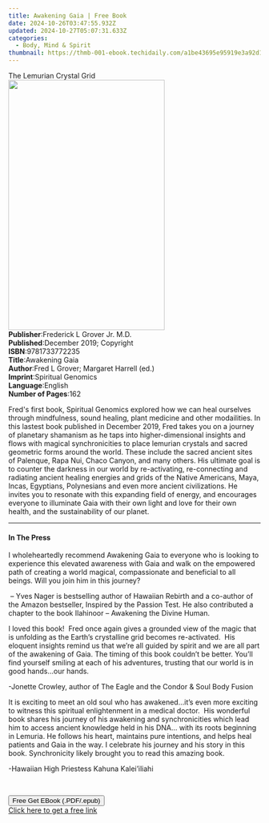 ```yaml
---
title: Awakening Gaia | Free Book
date: 2024-10-26T03:47:55.932Z
updated: 2024-10-27T05:07:31.633Z
categories:
  - Body, Mind & Spirit
thumbnail: https://thmb-001-ebook.techidaily.com/a1be43695e95919e3a92d11da52ddc7eed74d09b660add1b610b341f65683500.jpg
---
```

<main id="book-container">
  <div class="flex flex-col">
    <div class="book-brief flex-1 py-6 px-4 sm:p-6 md:py-10 md:px-8">
      <!-- brief-->
      <div class="book-brief-main">The Lemurian Crystal Grid</div>
    </div>
    <div
      class="book-meta-info flex-1 grid gap-4 col-start-1 col-end-3 row-start-1 sm:mb-6 sm:grid-cols-4 lg:gap-6 lg:col-start-2 lg:row-end-6 lg:row-span-6 lg:mb-0"
    >
      <div
        class="book-meta-info-left place-content-center mt-4 p-4 text-sm leading-6 col-start-2 col-span-2 dark:text-slate-400"
      >
        <img
          class="w-full h-500 object-cover rounded-lg sm:h-255 sm:col-span-2 lg:col-span-full"
          src="https://img-001-ebook.techidaily.com/27bc4e11af247987a1fb11c10b86fe7873bd856ac0746490414f79b1c5885699.jpg"
          alt=""
          width="312"
          height="500"
        />
      </div>
      <div
        class="book-meta-info-right mt-2 col-start-1 row-start-2 col-span-3 self-center"
      >
        <!-- meta data  -->
        <div class="flex flex-col px-4 md:px-8">
          <div class="flex-1">
            <strong>Publisher</strong>:<span class="px-2"
              >Frederick L Grover Jr. M.D.</span
            >
          </div>
          <div class="flex-1">
            <strong>Published</strong>:<span class="px-2"
              >December 2019; Copyright</span
            >
          </div>
          <div class="flex-1">
            <strong>ISBN</strong>:<span class="px-2">9781733772235</span>
          </div>
          <div class="flex-1">
            <strong>Title</strong>:<span class="px-2">Awakening Gaia</span>
          </div>
          <div class="flex-1">
            <strong>Author</strong>:<span class="px-2"
              >Fred L Grover; Margaret Harrell (ed.)</span
            >
          </div>
          <div class="flex-1">
            <strong>Imprint</strong>:<span class="px-2"
              >Spiritual Genomics</span
            >
          </div>
          <div class="flex-1">
            <strong>Language</strong>:<span class="px-2">English</span>
          </div>
          <div class="flex-1">
            <strong>Number of Pages</strong>:<span class="px-2">162</span>
          </div>
        </div>
      </div>
    </div>
    <div class="book-description flex-1 py-6 px-4 sm:p-6 md:py-10 md:px-8">
      <div class="book-description-main">
        <div accordion-content="" id="description">
          <p>
            Fred's first book, Spiritual Genomics&nbsp;explored how we can heal
            ourselves through mindfulness, sound healing, plant medicine and
            other modailities.&nbsp;In this lastest&nbsp;book published in
            December 2019, Fred takes you on a journey of planetary shamanism as
            he taps into higher-dimensional insights and flows with magical
            synchronicities to place lemurian crystals and sacred geometric
            forms around the world. These include the sacred ancient sites of
            Palenque, Rapa Nui, Chaco Canyon, and many others.&nbsp;His ultimate
            goal is to counter the darkness in our world by re-activating,
            re-connecting and radiating ancient healing energies and grids of
            the Native Americans, Maya, Incas, Egyptians, Polynesians and even
            more ancient civilizations. He invites you to resonate with this
            expanding field of energy, and encourages everyone to illuminate
            Gaia with their own light and love for their own health, and the
            sustainability of our planet. &nbsp;
          </p>
        </div>
      </div>
    </div>
    <div class="book-excerpts flex-1 py-6 px-4 sm:p-6 md:py-10 md:px-8">
      <!-- excerpts-->
      <div class="book-excerpts-main">
        <hr />
        <h4 class="placeholder placeholder-heading">
          <span>In The Press</span>
        </h4>
        <p></p>
        <p>
          I wholeheartedly recommend Awakening Gaia to everyone who is looking
          to experience this elevated awareness with Gaia and walk on the
          empowered path of creating a world magical, compassionate and
          beneficial to all beings. Will you join him in this journey?
        </p>
        <p>
          &nbsp;– Yves Nager is bestselling author of Hawaiian Rebirth and a
          co-author of the Amazon bestseller, Inspired by the Passion Test. He
          also contributed a chapter to the book Ilahinoor – Awakening the
          Divine Human.
        </p>
        <p>
          I&nbsp;loved this book! &nbsp;Fred once again gives a grounded view of
          the magic that is unfolding as the Earth’s crystalline grid becomes
          re-activated. &nbsp;His eloquent insights remind us that we’re all
          guided by spirit and we are all part of&nbsp;the awakening of Gaia.
          The timing of this book couldn’t be better. You’ll find yourself
          smiling at each of his adventures, trusting that our world is in good
          hands…our hands.
        </p>
        <p>
          -Jonette Crowley, author of The Eagle and the Condor &amp; Soul Body
          Fusion
        </p>
        <p>
          It is exciting to meet an old soul who has awakened…it’s even more
          exciting to witness this spiritual enlightenment in a medical
          doctor.&nbsp; His wonderful book shares his journey of his awakening
          and synchronicities which lead him to access ancient knowledge held in
          his DNA… with its roots beginning in Lemuria. He follows his heart,
          maintains pure intentions, and helps heal patients and Gaia in the
          way. I celebrate his journey and his story in this book. Synchronicity
          likely brought you to read this amazing book.
        </p>
        <p>-Hawaiian High Priestess Kahuna Kalei’iliahi</p>
        <p>&nbsp;</p>
        <p></p>
      </div>
    </div>
    <div
      class="book-about-author flex-1 py-6 px-4 sm:p-6 md:py-10 md:px-8"
    ></div>
    <div class="book-free-get flex-1 py-6 px-4 sm:p-6 md:py-10 md:px-8">
      <button
        id="btn-free-get"
        class="bg-blue-500 hover:bg-blue-700 text-white font-bold py-2 px-4 rounded"
      >
        Free Get EBook (.PDF/.epub)
      </button>
      <div id="countdown-display" class="px-2 text-lg mt-2"></div>
      <a
        id="free-link"
        class="hidden bg-blue-500 hover:bg-blue-700 text-white font-bold py-2 px-4 rounded"
        href="https://www.ebooks.com/en-us/book/209911909/awakening-gaia/fred-l-grover/"
        target="_blank"
        >Click here to get a free link</a
      >
    </div>
    <script>
      let countdownTime = 0;
      let countdownInterval = null;
      document
        .getElementById('btn-free-get')
        .addEventListener('click', startCountdown);
      function startCountdown() {
        countdownTime = new Date().getTime() + 60000 * 3;
        countdownInterval = setInterval(updateCountdown, 1000);
        document.getElementById('btn-free-get').disabled = true;
        document
          .getElementById('btn-free-get')
          .classList.add('bg-gray-500', 'cursor-not-allowed');
      }
      function updateCountdown() {
        let currentTime = new Date().getTime();
        let timeLeft = countdownTime - currentTime;
        let secondsLeft = Math.floor(timeLeft / 1000);
        document.getElementById('countdown-display').innerHTML =
          `Remaining time: ${secondsLeft} seconds.`;
        if (secondsLeft <= 0) {
          clearInterval(countdownInterval);
          document.getElementById('btn-free-get').classList.add('hidden');
          document.getElementById('free-link').classList.remove('hidden');
          document.getElementById('countdown-display').innerHTML = '';
        }
      }
    </script>
  </div>
</main>

<ins class="adsbygoogle"
      style="display:block"
      data-ad-client="ca-pub-7571918770474297"
      data-ad-slot="8358498916"
      data-ad-format="auto"
      data-full-width-responsive="true"></ins>
    